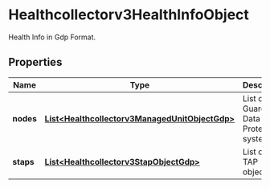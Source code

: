 

# Healthcollectorv3HealthInfoObject

Health Info in Gdp Format.

## Properties

| Name | Type | Description | Notes |
|------------ | ------------- | ------------- | -------------|
|**nodes** | [**List&lt;Healthcollectorv3ManagedUnitObjectGdp&gt;**](Healthcollectorv3ManagedUnitObjectGdp.md) | List of Guardium Data Protection systems. |  [optional] |
|**staps** | [**List&lt;Healthcollectorv3StapObjectGdp&gt;**](Healthcollectorv3StapObjectGdp.md) | List of S-TAP objects. |  [optional] |




